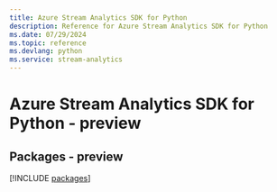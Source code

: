 ```yaml
---
title: Azure Stream Analytics SDK for Python
description: Reference for Azure Stream Analytics SDK for Python
ms.date: 07/29/2024
ms.topic: reference
ms.devlang: python
ms.service: stream-analytics
---
```

# Azure Stream Analytics SDK for Python - preview
## Packages - preview
[!INCLUDE [packages](stream-analytics-index.md)]